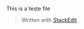 

This is a teste file
> Written with [StackEdit](https://stackedit.io/).
<!--stackedit_data:
eyJoaXN0b3J5IjpbLTEwMDE2MDAxMjBdfQ==
-->